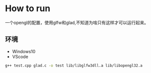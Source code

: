 # How to run

一个opengl的配置，使用glfw和glad,不知道为啥只有这样才可以运行起来。

## 环境
+ Windows10
+ VScode

```bash
g++ test.cpp glad.c -o test lib/libglfw3dll.a lib/libopengl32.a
```